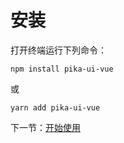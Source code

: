 # 安装

打开终端运行下列命令：

```
npm install pika-ui-vue
```

或

```
yarn add pika-ui-vue
```

下一节：[开始使用](#/doc/get-started)
